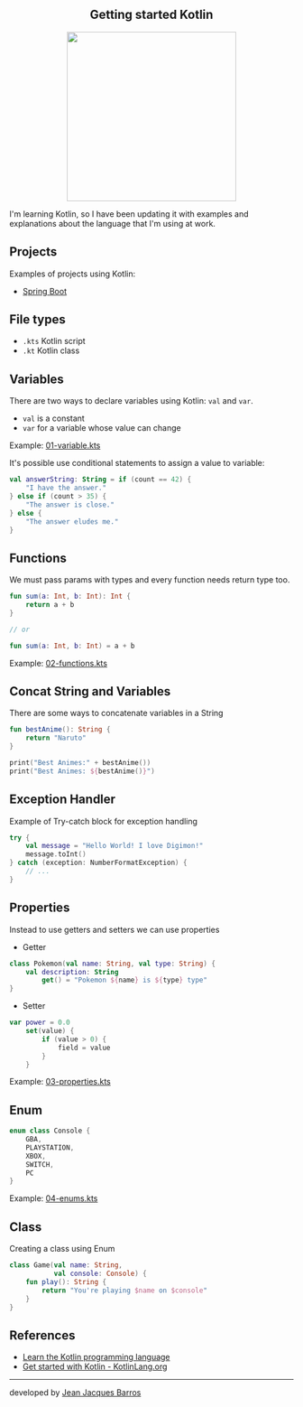 <center>
    <h2 align="center">Getting started Kotlin</h2>
    <img src="https://kotlinlang.org/docs/images/kotlin-logo.png" width="300px"/>
</center>

I'm learning Kotlin, so I have been updating it with examples and explanations about the language that I'm using at
work.

## Projects

Examples of projects using Kotlin:

- [Spring Boot](./projects/spring-boot)

## File types

- ``.kts`` Kotlin script
- ``.kt`` Kotlin class

## Variables

There are two ways to declare variables using Kotlin: ```val``` and ``var``.

- ``val`` is a constant
- ``var`` for a variable whose value can change

Example: [01-variable.kts](./examples/01-variables.kts)

It's possible use conditional statements to assign a value to variable:

``` kotlin
val answerString: String = if (count == 42) {
    "I have the answer."
} else if (count > 35) {
    "The answer is close."
} else {
    "The answer eludes me."
}
```

## Functions

We must pass params with types and every function needs return type too.

``` kotlin
fun sum(a: Int, b: Int): Int {
    return a + b
}

// or

fun sum(a: Int, b: Int) = a + b
```

Example: [02-functions.kts](./examples/02-functions.kts)

## Concat String and Variables

There are some ways to concatenate variables in a String

``` kotlin
fun bestAnime(): String {
    return "Naruto"
}

print("Best Animes:" + bestAnime())
print("Best Animes: ${bestAnime()}")
```

## Exception Handler

Example of Try-catch block for exception handling

``` kotlin
try {
    val message = "Hello World! I love Digimon!"
    message.toInt()
} catch (exception: NumberFormatException) {
    // ...
}
```

## Properties

Instead to use getters and setters we can use properties

- Getter

``` kotlin
class Pokemon(val name: String, val type: String) {
    val description: String
        get() = "Pokemon ${name} is ${type} type"
}
```

- Setter

``` kotlin
var power = 0.0
    set(value) {
        if (value > 0) {
            field = value
        }
    }
```

Example: [03-properties.kts](./examples/03-properties.kts)

## Enum

``` kotlin
enum class Console {
    GBA,
    PLAYSTATION,
    XBOX,
    SWITCH,
    PC
}
```

Example: [04-enums.kts](./examples/04-enums.kts)

## Class

Creating a class using Enum

``` kotlin
class Game(val name: String,
           val console: Console) {
    fun play(): String {
        return "You're playing $name on $console"
    }
}
```


## References

- [Learn the Kotlin programming language](https://developer.android.com/kotlin/learn?gclsrc=aw.ds&gclid=CjwKCAjw9e6SBhB2EiwA5myr9tk-mZhoAytl5-3nJeQ0lgYnyIGcs5GFh9-aN1tDvkwvcrFEAJZdLhoC0lAQAvD_BwE)
- [Get started with Kotlin - KotlinLang.org](https://kotlinlang.org/docs/getting-started.html)

---
developed by [Jean Jacques Barros](https://github.com/jjeanjacques10)
